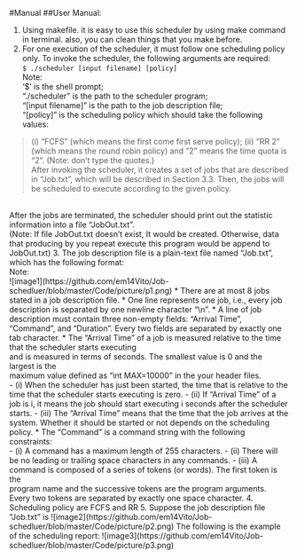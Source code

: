#Manual
##User Manual:
1. Using makefile. it is easy to use this scheduler by using make
command in terminal. also, you can clean things that you make before.
2. For one execution of the scheduler, it must follow one scheduling policy only. To invoke the scheduler, the following arguments are required:<br />
`$ ./scheduler [input filename] [policy]`<br />
Note:<br />
‘$’ is the shell prompt;<br />
“./scheduler” is the path to the scheduler program;<br />
“[input filename]” is the path to the job description file;<br />
“[policy]” is the scheduling policy which should take the following values:<br />
> (i) “FCFS” (which means the first come first serve policy);
> (ii) “RR 2” (which means the round robin policy) and “2” means the time quota is “2”.
(Note: don’t type the quotes.)  <br />
After invoking the scheduler, it creates a set of jobs that are described in “Job.txt”, which will be described in Section 3.3. Then, the jobs will be scheduled to execute according to the given policy.  <br />
<br />
After the jobs are terminated, the scheduler should print out the statistic information into a file “JobOut.txt”.<br />
(Note: If file JobOut.txt doesn’t exist, It would be created. Otherwise, data that producing by you repeat execute this program would be append to JobOut.txt)
3. The job description file is a plain-text file named “Job.txt”, which has the following format:<br />
Note:<br />
![image1](https://github.com/em14Vito/Job-schedluer/blob/master/Code/picture/p1.png)
* There are at most 8 jobs stated in a job description file.
* One line represents one job, i.e., every job description is separated by one newline character  
“\n”.
* A line of job description must contain three non-empty fields: “Arrival Time”,<br />  
“Command”, and “Duration”. Every two fields are separated by exactly one tab character.
* The “Arrival Time” of a job is measured relative to the time that the scheduler starts executing<br />
and is measured in terms of seconds. The smallest value is 0 and the largest is the<br />  
maximum value defined as “int MAX=10000” in the your header files.<br />
- (i) When the scheduler has just been started, the time that is relative to the time that the  
scheduler starts executing is zero.
- (ii) If “Arrival Time” of a job is i, it means the job should start executing i seconds  
after the scheduler starts.  
- (iii) The “Arrival Time” means that the time that the job arrives at the system.
Whether it should be started or not depends on the scheduling policy.
* The “Command” is a command string with the following constraints:<br />
- (i) A command has a maximum length of 255 characters.
- (ii) There will be no leading or trailing space characters in any commands.
- (iii) A command is composed of a series of tokens (or words). The first token is the<br />
        program name and the successive tokens are the program arguments.<br />
        Every two tokens are separated by exactly one space character.
4. Scheduling policy are FCFS and RR
5. Suppose the job description file “Job.txt” is  
![image2](https://github.com/em14Vito/Job-schedluer/blob/master/Code/picture/p2.png)
The following is the example of the scheduling report:  
![image3](https://github.com/em14Vito/Job-schedluer/blob/master/Code/picture/p3.png)
